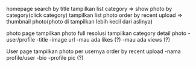 
homepage
search by title
tampilkan list category => show photo by category(click category)
tampilkan list photo order by recent upload  => thumbnail photo(photo di tampilkan lebih kecil dari aslinya)


photo page
tampilkan photo full resolusi
tampilkan category
detail photo
-user/profile
-title
-image url
-mau ada likes (?)
-mau ada views (?)


User page
tampilkan photo per usernya order by recent upload
-nama profile/user
-bio
-profile pic (?)




